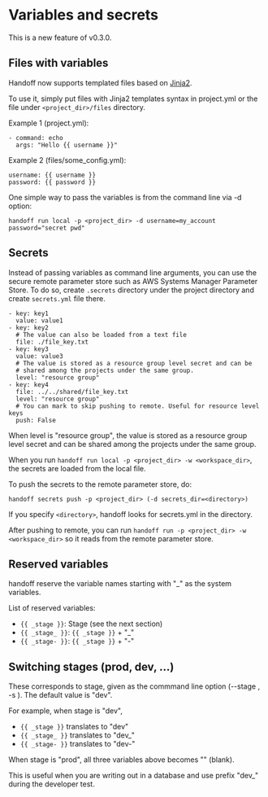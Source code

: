# Variables and secrets

This is a new feature of v0.3.0.

## Files with variables

Handoff now supports templated files based on
[Jinja2](https://jinja.palletsprojects.com/).

To use it, simply put files with Jinja2 templates syntax in
project.yml or the file under `<project_dir>/files` directory.

Example 1 (project.yml):
```
- command: echo
  args: "Hello {{ username }}"
```

Example 2 (files/some_config.yml):
```
username: {{ username }}
password: {{ password }}
```

One simple way to pass the variables is from the command line via -d option:

```
handoff run local -p <project_dir> -d username=my_account password="secret pwd"
```

## Secrets

Instead of passing variables as command line arguments, you can use the
secure remote parameter store such as AWS Systems Manager Parameter Store.
To do so, create `.secrets` directory under the project directory and
create `secrets.yml` file there.

```
- key: key1
  value: value1
- key: key2
  # The value can also be loaded from a text file
  file: ./file_key.txt
- key: key3
  value: value3
  # The value is stored as a resource group level secret and can be
  # shared among the projects under the same group.
  level: "resource group"
- key: key4
  file: ../../shared/file_key.txt
  level: "resource group"
  # You can mark to skip pushing to remote. Useful for resource level keys
  push: False
```

When level is "resource group", the value is stored as a resource group level
secret and can be shared among the projects under the same group.

When you run `handoff run local -p <project_dir> -w <workspace_dir>`, the
secrets are loaded from the local file.

To push the secrets to the remote parameter store, do:

```
handoff secrets push -p <project_dir> (-d secrets_dir=<directory>)
```

If you specify `<directory>`, handoff looks for secrets.yml in the directory.

After pushing to remote, you can run `handoff run -p <project_dir> -w <workspace_dir>`
so it reads from the remote parameter store.

## Reserved variables

handoff reserve the variable names starting with "_" as the system variables.

List of reserved variables:

- `{{ _stage }}`: Stage (see the next section)
- `{{ _stage_ }}`: `{{ _stage }}` + "_"
- `{{ _stage- }}`: `{{ _stage }}` + "-"

## Switching stages (prod, dev, ...)

These corresponds to stage, given as the commmand line option
(--stage <stage>, -s <stage>). The default value is "dev".

For example, when stage is "dev",

- `{{ _stage }}` translates to "dev"
- `{{ _stage_ }}` translates to "dev_"
- `{{ _stage- }}` translates to "dev-"

When stage is "prod", all three variables above becomes "" (blank).

This is useful when you are writing out in a database and use prefix "dev_"
during the developer test.

